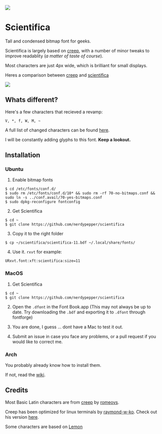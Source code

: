 <img src="https://github.com/NerdyPepper/scientifica/blob/master/images/heroimage.jpg">

# Scientifica


Tall and condensed bitmap font for geeks.


Scientifica is largely based on [creep](https://github.com/romeovs/creep), with a number
of minor tweaks to improve readablity (*a matter of taste of course*).

Most characters are just 4px wide, which is brilliant for small displays.

Heres a comparison between [creep](https://github.com/romeovs/creep) and [scientifica](https://github.com/nerdypepper/scientifica)

<img src="https://github.com/NerdyPepper/scientifica/blob/master/images/creep_vs_scientifica.png">


## Whats different?


Here's a few characters that recieved a revamp:

`V, *, f, W, M, ~ `


A full list of changed characters can be found [here](~/images/changes.png).


I will be constantly adding glyphs to this font. **Keep a lookout.**



## Installation


### Ubuntu


 1. Enable bitmap fonts
 ```shell
 $ cd /etc/fonts/conf.d/ 
 $ sudo rm /etc/fonts/conf.d/10* && sudo rm -rf 70-no-bitmaps.conf && sudo ln -s ../conf.avail/70-yes-bitmaps.conf
 $ sudo dpkg-reconfigure fontconfig
  ```

 2. Get Scientifica
 ```shell
 $ cd ~ 
 $ git clone https://github.com/nerdypepper/scientifica
 ```

 3. Copy it to the right folder
 ```shell 
 $ cp ~/scientifica/scientifica-11.bdf ~/.local/share/fonts/
 ```

 4. Use it. `rxvt` for example:
 ```shell
 URxvt.font:xft:scientifica:size=11
 ```


### MacOS


 1. Get Scientifica
 ```shell
 $ cd ~
 $ git clone https://github.com/nerdypepper/scientifica
 ```

 2. Open the `.dfont` in the Font Book.app (This may not always be up to date. Try downloading the `.bdf` and exporting it to `.dfont` through fontforge)

 3. You are done, I guess ... dont have a Mac to test it out.

 4. Submit an issue in case you face any problems, or a pull request if you would like to correct me.


### Arch

You probably already know how to install them.

If not, read the [wiki](https://wiki.archlinux.org/index.php/fonts).



## Credits

Most Basic Latin characters are from [creep](https://github.com/romeovs/creep) by [romeovs](https://github.com/romeovs).

Creep has been optimized for linux terminals by [raymond-w-ko](https://github.com/raymond-w-ko). Check out his version [here](https://github.com/raymond-w-ko/creep2).

Some characters are based on [Lemon](http://artwizaleczapka.sourceforge.net/)
